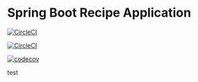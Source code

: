 # Spring Boot Recipe Application

[![CircleCI](https://circleci.com/gh/maraya29/spring5-recipe-app-using-project-lombok-junit-test.svg?style=svg)](https://circleci.com/gh/maraya29/spring5-recipe-app-using-project-lombok-junit-test)

[![CircleCI](https://circleci.com/gh/cotalabs/factorly.svg?style=svg)](https://circleci.com/gh/cotalabs/factorly)

[![codecov](https://codecov.io/gh/maraya29/spring5-recipe-app-using-project-lombok-junit-test/branch/master/graph/badge.svg)](https://codecov.io/gh/maraya29/spring5-recipe-app-using-project-lombok-junit-test)

test

